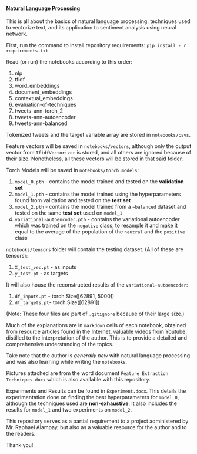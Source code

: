 #### **Natural Language Processing**

This is all about the basics of natural language processing, techniques used to vectorize text, and its application to sentiment analysis using neural network.

First, run the command to install repository requirements:
`pip install - r requirements.txt`

Read (or run) the notebooks according to this order:

1. nlp
2. tfidf
3. word_embeddings
4. document_embeddings
5. contextual_embeddings
6. evaluation-of-techniques
7. tweets-ann-torch_2
8. tweets-ann-autoencoder
9. tweets-ann-balanced

Tokenized tweets and the target variable array are stored in `notebooks/csvs`.

Feature vectors will be saved in `notebooks/vectors`, although only the output vector from `TfidfVectorizer` is stored, and all others are ignored because of their size. Nonetheless, all these vectors will be stored in that said folder.

Torch Models will be saved in `notebooks/torch_models`:

1. `model_0.pth` - contains the model trained and tested on the **validation set**
2. `model_1.pth` - contains the model trained using the hyperparameters found from validation and tested on the **test set**
3. `model_2.pth` - contains the model trained from a `~balanced` dataset and tested on the same **test set** used on `model_1`
4. `variational-autoencoder.pth` - contains the variational autoencoder which was trained on the `negative` class, to resample it and make it equal to the average of the population of the `neutral` and the `positive` class

`notebooks/tensors` folder will contain the testing dataset. (All of these are tensors):

1. `X_test_vec.pt` - as inputs
2. `y_test.pt` - as targets

It will also house the reconstructed results of the `variational-autoencoder`:

1. `df_inputs.pt` - torch.Size([62891, 5000])
2. `df_targets.pt`- torch.Size([62891])

(Note: These four files are part of `.gitignore` because of their large size.)

Much of the explanations are in `markdown` cells of each notebook, obtained from resource articles found in the Internet, valuable videos from Youtube, distilled to the interpretation of the author. This is to provide a detailed and comprehensive understanding of the topics.

Take note that the author is _generally new_ with natural language processing and was also learning while writing the `notebooks`.

Pictures attached are from the word document `Feature Extraction Techniques.docx` which is also available with this repository.

Experiments and Results can be found in `Experiment.docx`. This details the experimentation done on finding the best hyperparameters for `model_0`, although the techniques used are **non-exhaustive**. It also includes the results for `model_1` and two experiments on `model_2`.

This repository serves as a partial requirement to a project administered by Mr. Raphael Alampay, but also as a valuable resource for the author and to the readers.

Thank you!
